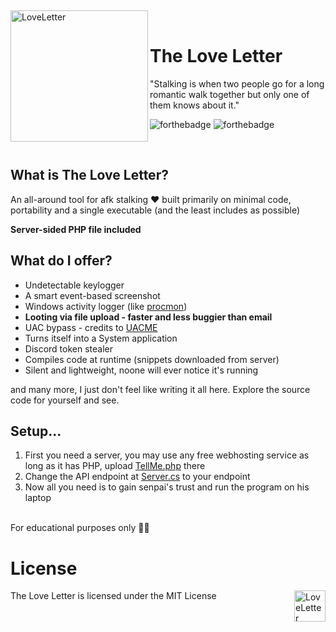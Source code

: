 ﻿﻿<div>
  <img width="220" height="210" align="left" src="https://i.ibb.co/1XbwZfX/image-removebg-preview-5.png" alt="LoveLetter"/>
  <br>
  <h1>The Love Letter</h1>
  <p>"Stalking is when two people go for a long romantic walk together but only one of them knows about it."</p>
</div>

![forthebadge](https://forthebadge.com/images/badges/built-with-love.svg)
![forthebadge](https://forthebadge.com/images/badges/made-with-reason.svg)

<br/>

## What is The Love Letter?
An all-around tool for afk stalking ❤️ built primarily on minimal code, portability and a single executable (and the least includes as possible)

**Server-sided PHP file included**

## What do I offer?
- Undetectable keylogger
- A smart event-based screenshot
- Windows activity logger (like [procmon](https://docs.microsoft.com/en-us/sysinternals/downloads/procmon))
- **Looting via file upload - faster and less buggier than email**
- UAC bypass - credits to [UACME](https://github.com/hfiref0x/UACME)
- Turns itself into a System application
- Discord token stealer
- Compiles code at runtime (snippets downloaded from server)
- Silent and lightweight, noone will ever notice it's running

and many more, I just don't feel like writing it all here. Explore the source code for yourself and see.

## Setup...
1. First you need a server, you may use any free webhosting service as long as it has PHP, upload [TellMe.php](Server/TellMe.php) there
1. Change the API endpoint at [Server.cs](Client/Communication/Server.cs) to your endpoint
1. Now all you need is to gain senpai's trust and run the program on his laptop
<br/>
For educational purposes only 🤷‍♀️

# License
The Love Letter is licensed under the MIT License
<img height="50" align="right" src="https://upload.wikimedia.org/wikipedia/commons/0/0c/MIT_logo.svg" alt="LoveLetter"/>